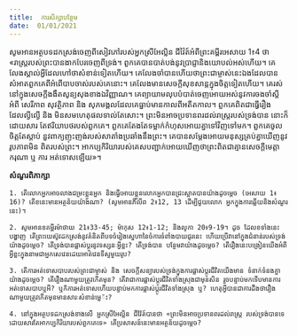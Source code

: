 ```yaml
---
title:  ការសិក្សាបន្ថែម
date:  01/01/2021
---
```


សូមអានអត្ថបទដកស្រង់ចេញពីសៀវភៅរបស់អ្នកស្រីអែល្លិន ជីវ៉ៃត៍អំពីព្រះគម្ពីរអេសាយ 1៖4 ថា «រាស្ត្ររបស់ព្រះបានងាកបែរចេញពីទ្រង់។ ពួកគេបានបាត់បង់នូវប្រាជ្ញានិងយោបល់អស់ហើយ។ គេលែងស្គាល់អ្វីដែលហៅថាសំខាន់ទៀតហើយ។ គេលែងចាំបានហើយថាព្រះជាម្ចាស់នេះឯងដែលបាន សំអាតពួកគេពីអំពើបាបចាស់របស់គេនោះ។ គេលែងមានសេចក្តីសុខសាន្ដក្នុងចិត្តទៀតហើយ។ គេរស់ នៅក្នុងសេចក្តីងងឹតសូន្យសុងខាងឯវិញ្ញាណ។ គេព្យាយាមលុបបំបាត់ចេញអោយអស់នូវការចងចាំស្តីអំពី សេរីភាព សុវត្ថិភាព និង សុភមង្គលដែលគេធ្នាប់មានកាលពីអតីតកាល។ ពួកគេពិតជាធ្វើរឿងដែលល្ងីល្ងើ និង មិនសមហេតុផលទាល់តែសោះ។ ព្រះមិនអាចប្រទានពរដល់រាស្ត្ររបស់ទ្រង់បាន នោះក៏ដោយសារ តែឥរិយាបថរបស់ពួកគេ។ ពួកគេតែងតែទម្លាក់កំហុសអោយគ្នាទៅវិញទៅមក។ ពួកគេចូលចិត្តតែស្តាប់ នួវពាក្យញុះញង់របស់សាតាំងប្រឆាំងនឹងព្រះ។ គេបានសម្តែងអោយមនុស្សគ្រប់គ្នាឃើញនូវរូបភាពមិន ពិតរបស់ព្រះ។ អាកប្បកិរិយារបស់គេសបញ្ជាក់អោយឃើញថាព្រះពិតជាគ្មានសេចក្ដីមេត្ដាករុណា ឬ ការ អត់ទោសឡើយ»។

**សំណួរពិភាក្សា**

`1. តើលោកអ្នកអាចលាងជម្រះខ្លួនអ្នក និងធ្វើអោយខ្លួនលោកអ្នកបានជ្រះស្អាតបានយ៉ាងដូចម្តេច (អេសាយ 1៖16)? តើខនេះមានអត្ថន័យយ៉ាងណា? (សូមអានភីលីព 2៖12, 13 ដើម្បីជួយលោក អ្នកក្នុងការឆ្លើយនិងសំណួរនេះ)។`

`2. សូមអានខគម្ពីរម៉ាថាយ 21៖33-45; ម៉ាកុស 12៖1-12; និងលូកា 20៖9-19។ ដូច ដែលខទាំងនេះបង្ហាញ តើព្រះយេស៊ូវដកស្រង់នូវគំនិតពីបទចំរៀងស្នេហានៃចំការទំពាំងបាយជូរនេះ ហើយប្រើវានៅក្នុងជំនាន់របស់ទ្រង់យ៉ាងដូចម្តេច? តើទ្រង់បានផ្លាស់ប្តូរនូវទស្សនៈអ្វីខ្លះ? តើទ្រង់បាន បន្ថែមវាយ៉ាងដូចម្តេច? តើរឿងនេះបង្រៀនយើងអំពីអ្វីខ្លះក្នុងនាមជាអ្នកសេវេនដេយអាត់វេនទីស្ទមួយរូប?`

`3. តើការអត់ទោសបាបរបស់ព្រះជាម្ចាស់ និង សេចក្តីសន្យារបស់ទ្រង់ក្នុងការផ្លាស់ប្តូរជីវិតយើងមាន ទំនាក់ទំនងគ្នាយ៉ាងដូចម្តេច? តើរឿងណាមួយត្រូវកើតមុន? តើវាជាការផ្លាស់ប្តូរជីវិតទាំងស្រុងជាមុនសិន រួចបន្ទាប់មកទើបមានការអត់ទោសបាបឬអី? ឬក៏ការអត់ទោសហើយបន្ទាប់មកការផ្លាស់ប្តូរជីវិតទាំងស្រុង ឬ? ហេតុអ្វីបានជាការដឹងថារឿងណាមួយត្រូវកើតមុនមានសារៈសំខាន់ម្លេ៉ះ?`

`4. នៅក្នុងអត្ថបទដកស្រង់ខាងលើ អ្នកស្រីអែល្លិន ជីវ៉ៃត៍បានថា «ព្រះមិនអាចប្រទានពរដល់រាស្រ្ត របស់ទ្រង់បានទេ ដោយសារតែអាកប្បកិរិយារបស់ពួកគេទេ» តើប្រសាសន៍នេះមានអត្ថន័យដូចម្តេច?`